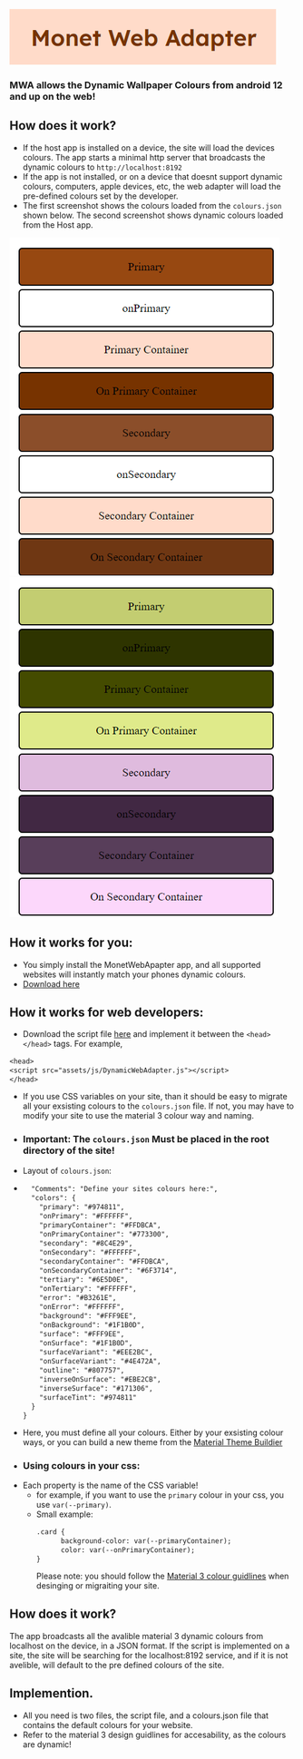 ![MWALogo](https://raw.githubusercontent.com/wacko1805/MonetWebAdapter/refs/heads/main/assets/images/MWA%20logo.png)
### MWA allows the Dynamic Wallpaper Colours from android 12 and up on the web!

## How does it work?
- If the host app is installed on a device, the site will load the devices colours. The app starts a minimal http server that broadcasts the dynamic colours to ``` http://localhost:8192 ```
- If the app is not installed, or on a device that doesnt support dynamic colours, computers, apple devices, etc, the web adapter will load the pre-defined colours set by the developer.
- The first screenshot shows the colours loaded from the ```colours.json``` shown below. The second screenshot shows dynamic colours loaded from the Host app.
  
![local](https://github.com/wacko1805/MonetWebAdapter/blob/main/assets/images/local.png?raw=true)
![connected](https://github.com/wacko1805/MonetWebAdapter/blob/main/assets/images/connected.png?raw=true)

  
## How it works for you:
- You simply install the MonetWebApapter app, and all supported websites will instantly match your phones dynamic colours.
- [Download here](https://github.com/wacko1805/MonetWebHost/releases)

## How it works for web developers:
- Download the script file [here](https://github.com/wacko1805/MonetWebAdapter/DynamicWebAdapter.js) and implement it between the ``` <head> </head> ``` tags. For example,
```
<head>
<script src="assets/js/DynamicWebAdapter.js"></script>
</head>
```
- If you use CSS variables on your site, than it should be easy to migrate all your exsisting colours to the ``` colours.json ``` file. If not, you may have to modify your site to use the material 3 colour way and naming.
- ### Important: The ``` colours.json ``` Must be placed in the root directory of the site!
- Layout of ``` colours.json ```:
- 
  ```{
    "Comments": "Define your sites colours here:",
    "colors": {
      "primary": "#974811",
      "onPrimary": "#FFFFFF",
      "primaryContainer": "#FFDBCA",
      "onPrimaryContainer": "#773300",
      "secondary": "#8C4E29",
      "onSecondary": "#FFFFFF",
      "secondaryContainer": "#FFDBCA",
      "onSecondaryContainer": "#6F3714",
      "tertiary": "#6E5D0E",
      "onTertiary": "#FFFFFF",
      "error": "#B3261E",
      "onError": "#FFFFFF",
      "background": "#FFF9EE",
      "onBackground": "#1F1B0D",
      "surface": "#FFF9EE",
      "onSurface": "#1F1B0D",
      "surfaceVariant": "#EEE2BC",
      "onSurfaceVariant": "#4E472A",
      "outline": "#807757",
      "inverseOnSurface": "#EBE2CB",
      "inverseSurface": "#171306",
      "surfaceTint": "#974811"
    }
  }
  ```
- Here, you must define all your colours. Either by your exsisting colour ways, or you can build a new theme from the [Material Theme Buildier](https://material-foundation.github.io/material-theme-builder/)
- ### Using colours in your css:
- Each property is the name of the CSS variable!
  - for example, if you want to use the  ```primary``` colour in your css, you use ```var(--primary)```.
  - Small example:
    ```
    .card {
          background-color: var(--primaryContainer);
          color: var(--onPrimaryContainer);
    }
    ```
    Please note: you should follow the [Material 3 colour guidlines](https://m3.material.io/styles/color/system/overview) when desinging or migraiting your site.
  
## How does it work?
The app broadcasts all the avalible material 3 dynamic colours from localhost on the device, in a JSON format. If the script is implemented on a site, the site will be searching for the localhost:8192 service, and if it is not avelible, will default to the pre defined colours of the site. 

## Implemention.
- All you need is two files, the script file, and a colours.json file that contains the default colours for your website.
- Refer to the material 3 design guidlines for accesability, as the colours are dynamic!

